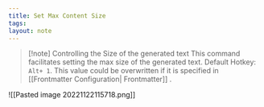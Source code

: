 ```yaml
---
title: Set Max Content Size
tags: 
layout: note 
---
```

> [!note] Controlling the Size of the generated text
> This command facilitates setting the max size of the generated text. 
Default Hotkey:  `Alt+ 1`.  This value could be overwritten if it is specified in [[Frontmatter Configuration| Frontmatter]] .

![[Pasted image 20221122115718.png]]
